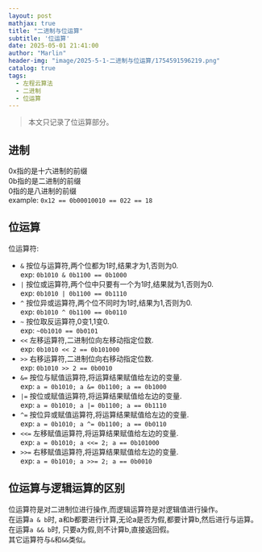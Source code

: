```yaml
---
layout: post
mathjax: true
title: "二进制与位运算"
subtitle: '位运算'
date: 2025-05-01 21:41:00
author: "Marlin"
header-img: "image/2025-5-1-二进制与位运算/1754591596219.png"
catalog: true
tags:
  - 左程云算法
  - 二进制
  - 位运算
---
```

> 本文只记录了位运算部分。

## 进制
0x指的是十六进制的前缀  
0b指的是二进制的前缀  
0指的是八进制的前缀  
example: `0x12 == 0b00010010 == 022 == 18`

## 位运算  
位运算符:  
- `&` 按位与运算符,两个位都为1时,结果才为1,否则为0.  
exp: `0b1010 & 0b1100 == 0b1000`  
- `|` 按位或运算符,两个位中只要有一个为1时,结果就为1,否则为0.  
exp: `0b1010 | 0b1100 == 0b1110`  
- `^` 按位异或运算符,两个位不同时为1时,结果为1,否则为0.  
exp: `0b1010 ^ 0b1100 == 0b0110`  
- `~` 按位取反运算符,0变1,1变0.  
exp: `~0b1010 == 0b0101`  
- `<<` 左移运算符,二进制位向左移动指定位数.  
exp: `0b1010 << 2 == 0b101000`  
- `>>` 右移运算符,二进制位向右移动指定位数.  
exp: `0b1010 >> 2 == 0b0010`  
- `&=` 按位与赋值运算符,将运算结果赋值给左边的变量.  
exp: `a = 0b1010; a &= 0b1100; a == 0b1000`  
- `|=` 按位或赋值运算符,将运算结果赋值给左边的变量.  
exp: `a = 0b1010; a |= 0b1100; a == 0b1110`  
- `^=` 按位异或赋值运算符,将运算结果赋值给左边的变量.  
exp: `a = 0b1010; a ^= 0b1100; a == 0b0110`  
- `<<=` 左移赋值运算符,将运算结果赋值给左边的变量.  
exp: `a = 0b1010; a <<= 2; a == 0b101000`  
- `>>=` 右移赋值运算符,将运算结果赋值给左边的变量.  
exp: `a = 0b1010; a >>= 2; a == 0b0010`  

## 位运算与逻辑运算的区别  
位运算符是对二进制位进行操作,而逻辑运算符是对逻辑值进行操作。  
在运算`a & b`时, a和b都要进行计算,无论a是否为假,都要计算b,然后进行与运算。  
在运算`a && b`时, 只要a为假,则不计算b,直接返回假。  
其它运算符与`&`和`&&`类似。  
